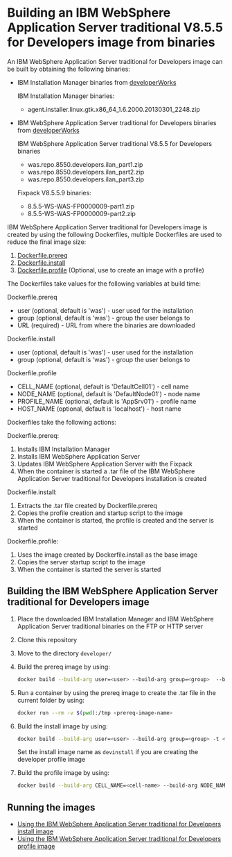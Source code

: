 # Building an IBM WebSphere Application Server traditional V8.5.5 for Developers image from binaries

An IBM WebSphere Application Server traditional for Developers image can be built by obtaining the following binaries:
* IBM Installation Manager binaries from [developerWorks](http://www.ibm.com/developerworks/downloads/ws/wasdevelopers/)

  IBM Installation Manager binaries:
  * agent.installer.linux.gtk.x86_64_1.6.2000.20130301_2248.zip

* IBM WebSphere Application Server traditional for Developers binaries from [developerWorks](http://www.ibm.com/developerworks/downloads/ws/wasdevelopers)

  IBM WebSphere Application Server traditional V8.5.5 for Developers binaries
  * was.repo.8550.developers.ilan_part1.zip
  * was.repo.8550.developers.ilan_part2.zip
  * was.repo.8550.developers.ilan_part3.zip

  Fixpack V8.5.5.9 binaries:
  * 8.5.5-WS-WAS-FP0000009-part1.zip
  * 8.5.5-WS-WAS-FP0000009-part2.zip

IBM WebSphere Application Server traditional for Developers image is created by using the following Dockerfiles, multiple Dockerfiles are used to reduce the final image size:

1. [Dockerfile.prereq](Dockerfile.prereq)
2. [Dockerfile.install](Dockerfile.install)
3. [Dockerfile.profile](Dockerfile.profile) (Optional, use to create an image with a profile) 

The Dockerfiles take values for the following variables at build time:

Dockerfile.prereq
* user (optional, default is 'was') - user used for the installation                                                                   
* group (optional, default is 'was') - group the user belongs to
* URL (required) - URL from where the binaries are downloaded

Dockerfile.install
* user (optional, default is 'was') - user used for the installation                                                                     
* group (optional, default is 'was') - group the user belongs to

Dockerfile.profile
* CELL_NAME (optional, default is 'DefaultCell01') - cell name                                                                             
* NODE_NAME (optional, default is 'DefaultNode01') - node name                                                                                     
* PROFILE_NAME (optional, default is 'AppSrv01') - profile name                                                                           
* HOST_NAME (optional, default is 'localhost') - host name 


Dockerfiles take the following actions:

Dockerfile.prereq:

1. Installs IBM Installation Manager
2. Installs IBM WebSphere Application Server 
3. Updates IBM WebSphere Application Server with the Fixpack
4. When the container is started a .tar file of the IBM WebSphere Application Server traditional for Developers installation is created

Dockerfile.install:
                                                                                                           
1. Extracts the .tar file created by Dockerfile.prereq
2. Copies the profile creation and startup script to the image
3. When the container is started, the profile is created and the server is started

Dockerfile.profile:                                                                                  
                                                                                                                        
1. Uses the image created by Dockerfile.install as the base image                           
2. Copies the server startup script to the image                                
3. When the container is started the server is started      

## Building the IBM WebSphere Application Server traditional for Developers image

1. Place the downloaded IBM Installation Manager and IBM WebSphere Application Server traditional binaries on the FTP or HTTP server
2. Clone this repository
3. Move to the directory `developer/`
4. Build the prereq image by using:

    ```bash
    docker build --build-arg user=<user> --build-arg group=<group>  --build-arg URL=<URL> -t <prereq-image-name> -f Dockerfile.prereq .
    ```

5. Run a container by using the prereq image to create the .tar file in the current folder by using:

    ```bash
    docker run --rm -v $(pwd):/tmp <prereq-image-name>
    ```

6. Build the install image by using:       

    ```bash
    docker build --build-arg user=<user> --build-arg group=<group> -t <install-image-name> -f Dockerfile.install .
    ```
    Set the install image name as `devinstall` if you are creating the developer profile image 

7. Build the profile image by using:                                                                                                 
                                                                                                                                       
    ```bash                                                                                                                            
    docker build --build-arg CELL_NAME=<cell-name> --build-arg NODE_NAME=<node-name> --build-arg PROFILE_NAME=<profile-name> --build-arg HOST_NAME=<host-name> -t <profile-image-name> -f Dockerfile.profile .                              
    ``` 

## Running the images                                                                                                                           
                                                                                                                                                
* [Using the IBM WebSphere Application Server traditional for Developers install image](Run-install-image.md)                                                                                               
* [Using the IBM WebSphere Application Server traditional for Developers profile image](Run-profile-image.md)       

